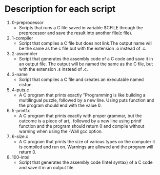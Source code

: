 # Description for each script
1. 0-preprocessor
   * Scripts that runs a C file saved in variable $CFILE through the preprocessor and save the result into another file(c file).
2. 1-compiler
   * Script that compiles a C file but does not link.The output name will be the same as the c file but with the extension .o instead of .c.
3. 2-assembler
   * Script that generates the assembly code of a C code and save it in an output file. The output will be named the same as the C file, but with the extension .s instead of .c.
4. 3-name
   * Script that compiles a C file and creates an executable named cisfun.
5. 4-puts.c
   * A C program that prints exactly "Programming is like building a multilingual puzzle, followed by a new line. Using puts function and the program should end with the value 0.
6. 5-printf.c
   * A C program that prints exactly with proper grammar, but the outcome is a piece of art,, followed by a new line using printf function and the program should return 0 and compile without warning when using the -Wall gcc option.
7. 6-size.c
   * A C program that prints the size of various types on the computer it is compiled and run on. Warnings are allowed and the program will return 0.
8. 100-intel
   * Script that generates the assembly code (Intel syntax) of a C code and save it in an output file.
